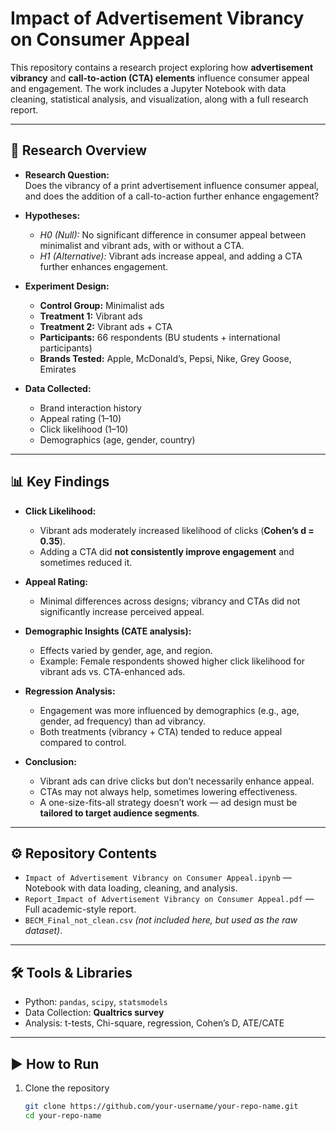 # Impact of Advertisement Vibrancy on Consumer Appeal

This repository contains a research project exploring how **advertisement vibrancy** and **call-to-action (CTA) elements** influence consumer appeal and engagement. The work includes a Jupyter Notebook with data cleaning, statistical analysis, and visualization, along with a full research report.

---

## 📌 Research Overview
- **Research Question:**  
  Does the vibrancy of a print advertisement influence consumer appeal, and does the addition of a call-to-action further enhance engagement?

- **Hypotheses:**  
  - *H0 (Null):* No significant difference in consumer appeal between minimalist and vibrant ads, with or without a CTA.  
  - *H1 (Alternative):* Vibrant ads increase appeal, and adding a CTA further enhances engagement.  

- **Experiment Design:**  
  - **Control Group:** Minimalist ads  
  - **Treatment 1:** Vibrant ads  
  - **Treatment 2:** Vibrant ads + CTA  
  - **Participants:** 66 respondents (BU students + international participants)  
  - **Brands Tested:** Apple, McDonald’s, Pepsi, Nike, Grey Goose, Emirates  

- **Data Collected:**  
  - Brand interaction history  
  - Appeal rating (1–10)  
  - Click likelihood (1–10)  
  - Demographics (age, gender, country)  

---

## 📊 Key Findings
- **Click Likelihood:**  
  - Vibrant ads moderately increased likelihood of clicks (**Cohen’s d = 0.35**).  
  - Adding a CTA did **not consistently improve engagement** and sometimes reduced it.  

- **Appeal Rating:**  
  - Minimal differences across designs; vibrancy and CTAs did not significantly increase perceived appeal.  

- **Demographic Insights (CATE analysis):**  
  - Effects varied by gender, age, and region.  
  - Example: Female respondents showed higher click likelihood for vibrant ads vs. CTA-enhanced ads.  

- **Regression Analysis:**  
  - Engagement was more influenced by demographics (e.g., age, gender, ad frequency) than ad vibrancy.  
  - Both treatments (vibrancy + CTA) tended to reduce appeal compared to control.  

- **Conclusion:**  
  - Vibrant ads can drive clicks but don’t necessarily enhance appeal.  
  - CTAs may not always help, sometimes lowering effectiveness.  
  - A one-size-fits-all strategy doesn’t work — ad design must be **tailored to target audience segments**.  

---

## ⚙️ Repository Contents
- `Impact of Advertisement Vibrancy on Consumer Appeal.ipynb` — Notebook with data loading, cleaning, and analysis.  
- `Report_Impact of Advertisement Vibrancy on Consumer Appeal.pdf` — Full academic-style report.  
- `BECM_Final_not_clean.csv` *(not included here, but used as the raw dataset)*.  

---

## 🛠️ Tools & Libraries
- Python: `pandas`, `scipy`, `statsmodels`  
- Data Collection: **Qualtrics survey**  
- Analysis: t-tests, Chi-square, regression, Cohen’s D, ATE/CATE  

---

## ▶️ How to Run
1. Clone the repository  
   ```bash
   git clone https://github.com/your-username/your-repo-name.git
   cd your-repo-name
